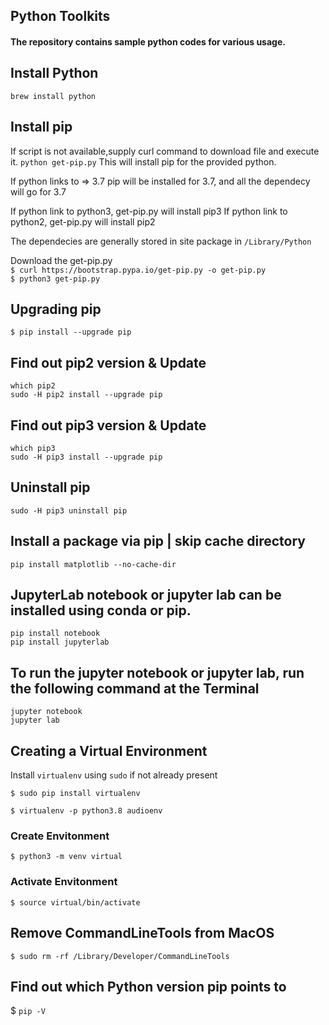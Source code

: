 ## Python Toolkits

#### The repository contains sample python codes for various usage.

## Install Python
`brew install python`

## Install pip
If script is not available,supply curl command to download file and execute it.
`python get-pip.py`
This will install pip for the provided python.

If python links to => 3.7
pip will be installed for 3.7, and all the dependecy will go for 3.7

If python link to python3, get-pip.py will install pip3
If python link to python2, get-pip.py will install pip2

The dependecies are generally stored in site package in `/Library/Python`

Download the get-pip.py <br/>
`$ curl https://bootstrap.pypa.io/get-pip.py -o get-pip.py` <br/>
`$ python3 get-pip.py` <br/>

## Upgrading pip
`$ pip install --upgrade pip`


## Find out pip2 version & Update
`which pip2` </br>
`sudo -H pip2 install --upgrade pip`

## Find out pip3 version & Update
`which pip3` </br>
`sudo -H pip3 install --upgrade pip`

## Uninstall pip
`sudo -H pip3 uninstall pip`

## Install a package via pip | skip cache directory
`pip install matplotlib --no-cache-dir`

## JupyterLab notebook or jupyter lab can be installed using conda or pip. 
`pip install notebook`
<br/>`pip install jupyterlab`


## To run the jupyter notebook or jupyter lab, run the following command at the Terminal 
`jupyter notebook`
<br/>`jupyter lab`

## Creating a Virtual Environment
Install `virtualenv` using `sudo` if not already present

`$ sudo pip install virtualenv`

`$ virtualenv -p python3.8 audioenv`

### Create Envitonment
`$ python3 -m venv virtual`


### Activate Envitonment
`$ source virtual/bin/activate`

## Remove CommandLineTools from MacOS
`$ sudo rm -rf /Library/Developer/CommandLineTools`

## Find out which Python version pip points to
$ `pip -V`

